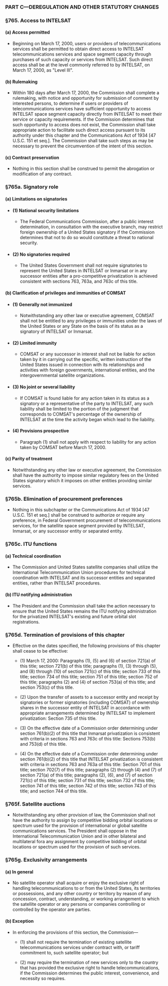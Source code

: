 ### PART C—DEREGULATION AND OTHER STATUTORY CHANGES

### §765. Access to INTELSAT
#### (a) Access permitted
* Beginning on March 17, 2000, users or providers of telecommunications services shall be permitted to obtain direct access to INTELSAT telecommunications services and space segment capacity through purchases of such capacity or services from INTELSAT. Such direct access shall be at the level commonly referred to by INTELSAT, on March 17, 2000, as "Level III".

#### (b) Rulemaking
* Within 180 days after March 17, 2000, the Commission shall complete a rulemaking, with notice and opportunity for submission of comment by interested persons, to determine if users or providers of telecommunications services have sufficient opportunity to access INTELSAT space segment capacity directly from INTELSAT to meet their service or capacity requirements. If the Commission determines that such opportunity to access does not exist, the Commission shall take appropriate action to facilitate such direct access pursuant to its authority under this chapter and the Communications Act of 1934 [47 U.S.C. 151 et seq.]. The Commission shall take such steps as may be necessary to prevent the circumvention of the intent of this section.

#### (c) Contract preservation
* Nothing in this section shall be construed to permit the abrogation or modification of any contract.

### §765a. Signatory role
#### (a) Limitations on signatories
* #### (1) National security limitations
  * The Federal Communications Commission, after a public interest determination, in consultation with the executive branch, may restrict foreign ownership of a United States signatory if the Commission determines that not to do so would constitute a threat to national security.

* #### (2) No signatories required
  * The United States Government shall not require signatories to represent the United States in INTELSAT or Inmarsat or in any successor entities after a pro-competitive privatization is achieved consistent with sections 763, 763a, and 763c of this title.

#### (b) Clarification of privileges and immunities of COMSAT
* #### (1) Generally not immunized
  * Notwithstanding any other law or executive agreement, COMSAT shall not be entitled to any privileges or immunities under the laws of the United States or any State on the basis of its status as a signatory of INTELSAT or Inmarsat.

* #### (2) Limited immunity
  * COMSAT or any successor in interest shall not be liable for action taken by it in carrying out the specific, written instruction of the United States issued in connection with its relationships and activities with foreign governments, international entities, and the intergovernmental satellite organizations.

* #### (3) No joint or several liability
  * If COMSAT is found liable for any action taken in its status as a signatory or a representative of the party to INTELSAT, any such liability shall be limited to the portion of the judgment that corresponds to COMSAT's percentage of the ownership of INTELSAT at the time the activity began which lead to the liability.

* #### (4) Provisions prospective
  * Paragraph (1) shall not apply with respect to liability for any action taken by COMSAT before March 17, 2000.

#### (c) Parity of treatment
* Notwithstanding any other law or executive agreement, the Commission shall have the authority to impose similar regulatory fees on the United States signatory which it imposes on other entities providing similar services.

### §765b. Elimination of procurement preferences
* Nothing in this subchapter or the Communications Act of 1934 [47 U.S.C. 151 et seq.] shall be construed to authorize or require any preference, in Federal Government procurement of telecommunications services, for the satellite space segment provided by INTELSAT, Inmarsat, or any successor entity or separated entity.

### §765c. ITU functions
#### (a) Technical coordination
* The Commission and United States satellite companies shall utilize the International Telecommunication Union procedures for technical coordination with INTELSAT and its successor entities and separated entities, rather than INTELSAT procedures.

#### (b) ITU notifying administration
* The President and the Commission shall take the action necessary to ensure that the United States remains the ITU notifying administration for the privatized INTELSAT's existing and future orbital slot registrations.

### §765d. Termination of provisions of this chapter
* Effective on the dates specified, the following provisions of this chapter shall cease to be effective:

  * (1) March 17, 2000: Paragraphs (1), (5) and (6) of section 721(a) of this title; section 721(b) of this title; paragraphs (1), (3) through (5), and (8) through (10) of section 721(c) of this title; section 733 of this title; section 734 of this title; section 751 of this title; section 752 of this title; paragraphs (2) and (4) of section 753(a) of this title; and section 753(c) of this title.

  * (2) Upon the transfer of assets to a successor entity and receipt by signatories or former signatories (including COMSAT) of ownership shares in the successor entity of INTELSAT in accordance with appropriate arrangements determined by INTELSAT to implement privatization: Section 735 of this title.

  * (3) On the effective date of a Commission order determining under section 761(b)(2) of this title that Inmarsat privatization is consistent with criteria in sections 763 and 763c of this title: Sections 753(b) and 753(d) of this title.

  * (4) On the effective date of a Commission order determining under section 761(b)(2) of this title that INTELSAT privatization is consistent with criteria in sections 763 and 763a of this title: Section 701 of this title; section 702(7) of this title; paragraphs (2) through (4) and (7) of section 721(a) of this title; paragraphs (2), (6), and (7) of section 721(c) of this title; section 731 of this title; section 732 of this title; section 741 of this title; section 742 of this title; section 743 of this title; and section 744 of this title.

### §765f. Satellite auctions
* Notwithstanding any other provision of law, the Commission shall not have the authority to assign by competitive bidding orbital locations or spectrum used for the provision of international or global satellite communications services. The President shall oppose in the International Telecommunication Union and in other bilateral and multilateral fora any assignment by competitive bidding of orbital locations or spectrum used for the provision of such services.

### §765g. Exclusivity arrangements
#### (a) In general
* No satellite operator shall acquire or enjoy the exclusive right of handling telecommunications to or from the United States, its territories or possessions, and any other country or territory by reason of any concession, contract, understanding, or working arrangement to which the satellite operator or any persons or companies controlling or controlled by the operator are parties.

#### (b) Exception
* In enforcing the provisions of this section, the Commission—

  * (1) shall not require the termination of existing satellite telecommunications services under contract with, or tariff commitment to, such satellite operator; but

  * (2) may require the termination of new services only to the country that has provided the exclusive right to handle telecommunications, if the Commission determines the public interest, convenience, and necessity so requires.